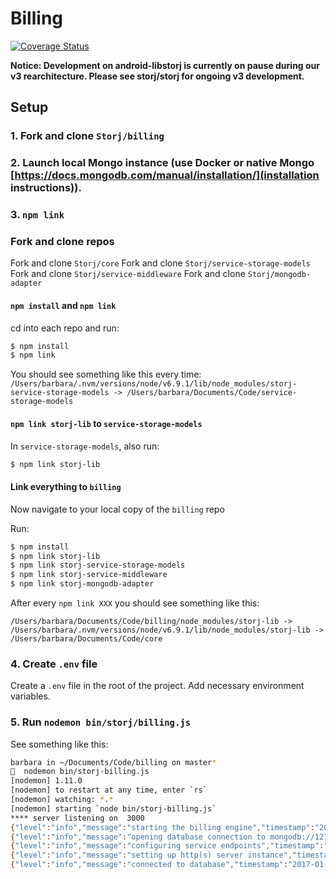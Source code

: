 # Billing
[![Coverage Status](https://coveralls.io/repos/github/Storj/billing/badge.svg?branch=master)](https://coveralls.io/github/Storj/billing?branch=master)

**Notice: Development on android-libstorj is currently on pause during our v3 rearchitecture. Please see storj/storj for ongoing v3 development.**

## Setup

### 1. Fork and clone `Storj/billing`

### 2. Launch local Mongo instance (use Docker or native Mongo [https://docs.mongodb.com/manual/installation/](installation instructions)).

### 3. `npm link`

### Fork and clone repos

Fork and clone `Storj/core`
Fork and clone `Storj/service-storage-models`
Fork and clone `Storj/service-middleware`
Fork and clone `Storj/mongodb-adapter`

#### `npm install` and `npm link`

cd into each repo and run:

```sh
$ npm install
$ npm link
```

You should see something like this every time:
`/Users/barbara/.nvm/versions/node/v6.9.1/lib/node_modules/storj-service-storage-models -> /Users/barbara/Documents/Code/service-storage-models`

#### `npm link storj-lib` to `service-storage-models`

In `service-storage-models`, also run:

```sh
$ npm link storj-lib
```

#### Link everything to `billing`
Now navigate to your local copy of the `billing` repo

Run:

```sh
$ npm install
$ npm link storj-lib
$ npm link storj-service-storage-models
$ npm link storj-service-middleware
$ npm link storj-mongodb-adapter
```

After every `npm link XXX` you should see something like this:

`/Users/barbara/Documents/Code/billing/node_modules/storj-lib -> /Users/barbara/.nvm/versions/node/v6.9.1/lib/node_modules/storj-lib -> /Users/barbara/Documents/Code/core`

### 4. Create `.env` file

Create a `.env` file in the root of the project. Add necessary environment variables.

### 5. Run `nodemon bin/storj/billing.js`

See something like this:

```sh
barbara in ~/Documents/Code/billing on master*
🦄  nodemon bin/storj-billing.js
[nodemon] 1.11.0
[nodemon] to restart at any time, enter `rs`
[nodemon] watching: *.*
[nodemon] starting `node bin/storj-billing.js`
**** server listening on  3000
{"level":"info","message":"starting the billing engine","timestamp":"2017-01-04T00:45:03.388Z"}
{"level":"info","message":"opening database connection to mongodb://127.0.0.1:27017/__storj-bridge-development","timestamp":"2017-01-04T00:45:03.389Z"}
{"level":"info","message":"configuring service endpoints","timestamp":"2017-01-04T00:45:03.414Z"}
{"level":"info","message":"setting up http(s) server instance","timestamp":"2017-01-04T00:45:03.655Z"}
{"level":"info","message":"connected to database","timestamp":"2017-01-04T00:45:03.676Z"}
```

